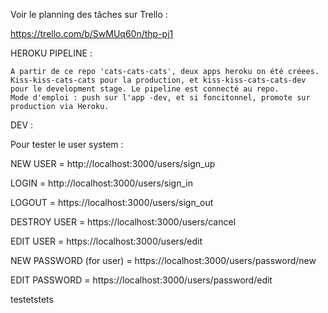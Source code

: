 Voir le planning des tâches sur Trello :

https://trello.com/b/SwMUq60n/thp-pj1

HEROKU PIPELINE : 

	A partir de ce repo 'cats-cats-cats', deux apps heroku on été créees. Kiss-kiss-cats-cats pour la production, et kiss-kiss-cats-cats-dev pour le development stage. Le pipeline est connecté au repo.
	Mode d'emploi : push sur l'app -dev, et si foncitonnel, promote sur production via Heroku. 

DEV : 

Pour tester le user system : 

NEW USER = http://localhost:3000/users/sign_up

LOGIN = http://localhost:3000/users/sign_in

LOGOUT = https://localhost:3000/users/sign_out

DESTROY USER = https://localhost:3000/users/cancel

EDIT USER = https://localhost:3000/users/edit

NEW PASSWORD (for user) = https://localhost:3000/users/password/new

EDIT PASSWORD = https://localhost:3000/users/password/edit


testetstets